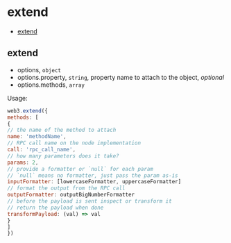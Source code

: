 # extend

+ [extend](#extend)

## extend

+ options, `object`
+ options.property, `string`, property name to attach to the object, *optional*
+ options.methods, `array`

Usage:

```js
web3.extend({
methods: [
{
// the name of the method to attach
name: 'methodName',
// RPC call name on the node implementation
call: 'rpc_call_name',
// how many parameters does it take?
params: 2,
// provide a formatter or `null` for each param
// `null` means no formatter, just pass the param as-is
inputFormatter: [lowercaseFormatter, uppercaseFormatter]
// format the output from the RPC call
outputFormatter: outputBigNumberFormatter
// before the payload is sent inspect or transform it
// return the payload when done
transformPayload: (val) => val
}
]
})
```

